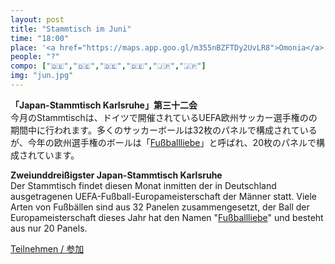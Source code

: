 ```yaml
---
layout: post
title: "Stammtisch im Juni"
time: "18:00"
place: '<a href="https://maps.app.goo.gl/m355nBZFTDy2UvLR8">Omonia</a>'
people: "?"
compo: ["🇩🇪","🇩🇪","🇩🇪","🇩🇪","🇯🇵","🇯🇵"]
img: "jun.jpg"
---
```



**「Japan-Stammtisch Karlsruhe」第三十二会**  
今月のStammtischは、ドイツで開催されているUEFA欧州サッカー選手権のの期間中に行われます。多くのサッカーボールは32枚のパネルで構成されているが、今年の欧州選手権のボールは「[Fußballliebe](https://de.wikipedia.org/wiki/Fu%C3%9Fballliebe)」と呼ばれ、20枚のパネルで構成されています。

**Zweiunddreißigster Japan-Stammtisch Karlsruhe**  
Der Stammtisch findet diesen Monat inmitten der in Deutschland ausgetragenen UEFA-Fußball-Europameisterschaft der Männer statt. Viele Arten von Fußbällen sind aus 32 Panelen zusammengesetzt, der Ball der Europameisterschaft dieses Jahr hat den Namen "[Fußballliebe](https://de.wikipedia.org/wiki/Fu%C3%9Fballliebe)" und besteht aus nur 20 Panels.

[Teilnehmen / 参加](https://nuudel.digitalcourage.de/RiGQsGCT7cbCLHET)
